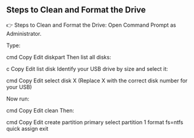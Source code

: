 ## Steps to Clean and Format the Drive

👉 Steps to Clean and Format the Drive:
Open Command Prompt as Administrator.

Type:

cmd
Copy
Edit
diskpart
Then list all disks:

c
Copy
Edit
list disk
Identify your USB drive by size and select it:

cmd
Copy
Edit
select disk X
(Replace X with the correct disk number for your USB)

Now run:

cmd
Copy
Edit
clean
Then:

cmd
Copy
Edit
create partition primary
select partition 1
format fs=ntfs quick
assign
exit
